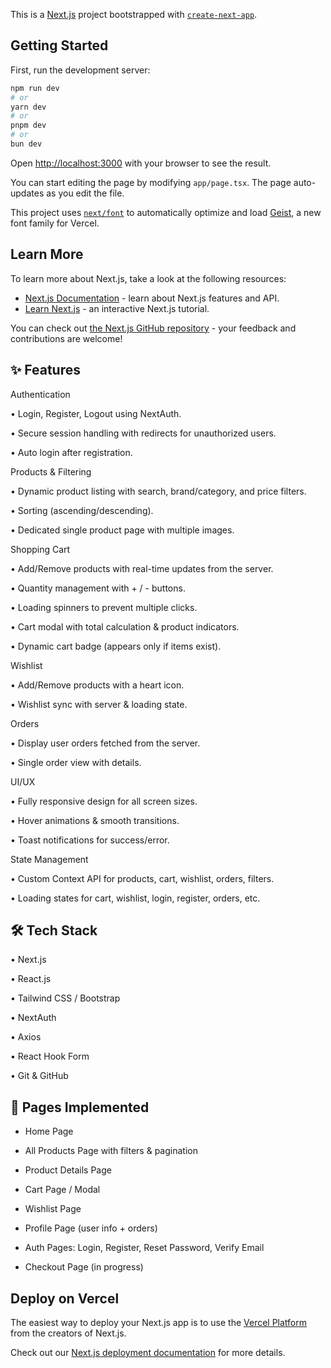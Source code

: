 This is a [Next.js](https://nextjs.org) project bootstrapped with [`create-next-app`](https://nextjs.org/docs/app/api-reference/cli/create-next-app).

## Getting Started

First, run the development server:

```bash
npm run dev
# or
yarn dev
# or
pnpm dev
# or
bun dev
```

Open [http://localhost:3000](http://localhost:3000) with your browser to see the result.

You can start editing the page by modifying `app/page.tsx`. The page auto-updates as you edit the file.

This project uses [`next/font`](https://nextjs.org/docs/app/building-your-application/optimizing/fonts) to automatically optimize and load [Geist](https://vercel.com/font), a new font family for Vercel.

## Learn More

To learn more about Next.js, take a look at the following resources:

- [Next.js Documentation](https://nextjs.org/docs) - learn about Next.js features and API.
- [Learn Next.js](https://nextjs.org/learn) - an interactive Next.js tutorial.

You can check out [the Next.js GitHub repository](https://github.com/vercel/next.js) - your feedback and contributions are welcome!

## ✨ Features

Authentication

• Login, Register, Logout using NextAuth.

• Secure session handling with redirects for unauthorized users.

• Auto login after registration.

Products & Filtering

• Dynamic product listing with search, brand/category, and price filters.

• Sorting (ascending/descending).

• Dedicated single product page with multiple images.

Shopping Cart

• Add/Remove products with real-time updates from the server.

• Quantity management with + / - buttons.

• Loading spinners to prevent multiple clicks.

• Cart modal with total calculation & product indicators.

• Dynamic cart badge (appears only if items exist).

Wishlist

• Add/Remove products with a heart icon.

• Wishlist sync with server & loading state.

Orders

• Display user orders fetched from the server.

• Single order view with details.

UI/UX

• Fully responsive design for all screen sizes.

• Hover animations & smooth transitions.

• Toast notifications for success/error.

State Management

• Custom Context API for products, cart, wishlist, orders, filters.

• Loading states for cart, wishlist, login, register, orders, etc.

## 🛠️ Tech Stack

• Next.js

• React.js

• Tailwind CSS / Bootstrap

• NextAuth

• Axios

• React Hook Form

• Git & GitHub

## 📂 Pages Implemented

- Home Page

- All Products Page with filters & pagination

- Product Details Page

- Cart Page / Modal

- Wishlist Page

- Profile Page (user info + orders)

- Auth Pages: Login, Register, Reset Password, Verify Email

- Checkout Page (in progress)

## Deploy on Vercel

The easiest way to deploy your Next.js app is to use the [Vercel Platform](https://vercel.com/new?utm_medium=default-template&filter=next.js&utm_source=create-next-app&utm_campaign=create-next-app-readme) from the creators of Next.js.

Check out our [Next.js deployment documentation](https://nextjs.org/docs/app/building-your-application/deploying) for more details.
